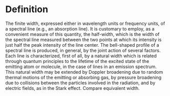 # Definition

The finite width, expressed either in wavelength units or frequency
units, of a spectral line (e.g., an absorption line). It is customary to
employ, as a convenient measure of this quantity, the half-width, which
is the width of the spectral line measured between the two points at
which its intensity is just half the peak intensity of the line center.
The bell-shaped profile of a spectral line is produced, in general, by
the joint action of several factors. Each line is characterized, first
of all, by a natural width which is related through quantum principles
to the lifetime of the excited state of the emitting atom or molecule,
in the case of lines in an emission spectrum. This natural width may be
extended by Doppler broadening due to random thermal motions of the
emitting or absorbing gas, by pressure broadening due to collisions
between the particles involved in the radiation, and by electric fields,
as in the Stark effect. Compare equivalent width.
